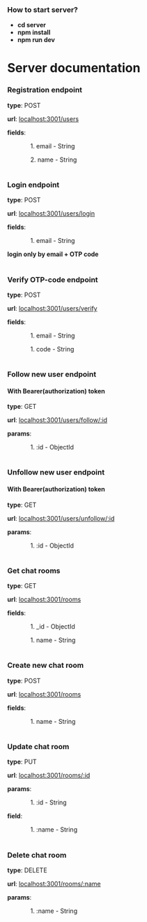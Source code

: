 ### How to start server?

- **cd server**
- **npm install**
- **npm run dev**

# Server documentation

### Registration endpoint

**type**: POST

**url**: [localhost:3001/users](localhost:3001/users)

**fields**:

&ensp;&ensp;&ensp;&ensp;&ensp;&ensp;&ensp; 1. email - String

&ensp;&ensp;&ensp;&ensp;&ensp;&ensp;&ensp; 2. name - String

#

### Login endpoint

**type**: POST

**url**: [localhost:3001/users/login](localhost:3001/users/login)

**fields**:

&ensp;&ensp;&ensp;&ensp;&ensp;&ensp;&ensp; 1. email - String

**login only by email + OTP code**

#

### Verify OTP-code endpoint

**type**: POST

**url**: [localhost:3001/users/verify](localhost:3001/users/verify)

**fields**:

&ensp;&ensp;&ensp;&ensp;&ensp;&ensp;&ensp; 1. email - String

&ensp;&ensp;&ensp;&ensp;&ensp;&ensp;&ensp; 1. code - String

#

### Follow new user endpoint

#### With Bearer(authorization) token

**type**: GET

**url**: [localhost:3001/users/follow/:id](localhost:3001/users/follow/632c73d35ed09aeb9c3586d2)

**params**:

&ensp;&ensp;&ensp;&ensp;&ensp;&ensp;&ensp; 1. :id - ObjectId

#

### Unfollow new user endpoint 

#### With Bearer(authorization) token

**type**: GET

**url**: [localhost:3001/users/unfollow/:id](localhost:3001/users/follow/632c73d35ed09aeb9c3586d2)

**params**:

&ensp;&ensp;&ensp;&ensp;&ensp;&ensp;&ensp; 1. :id - ObjectId

#

#

### Get chat rooms

**type**: GET

**url**: [localhost:3001/rooms](localhost:3001/rooms)

**fields**:

&ensp;&ensp;&ensp;&ensp;&ensp;&ensp;&ensp; 1. _id - ObjectId

&ensp;&ensp;&ensp;&ensp;&ensp;&ensp;&ensp; 1. name - String

#

### Create new chat room

**type**: POST

**url**: [localhost:3001/rooms](localhost:3001/rooms)

**fields**:

&ensp;&ensp;&ensp;&ensp;&ensp;&ensp;&ensp; 1. name - String

#

### Update chat room

**type**: PUT

**url**: [localhost:3001/rooms/:id](localhost:3001/rooms/632d7c006f59b1f7c30f73e9)

**params**:

&ensp;&ensp;&ensp;&ensp;&ensp;&ensp;&ensp; 1. :id - String

**field**:

&ensp;&ensp;&ensp;&ensp;&ensp;&ensp;&ensp; 1. :name - String

#

### Delete chat room

**type**: DELETE

**url**: [localhost:3001/rooms/:name](localhost:3001/rooms/:test)

**params**:

&ensp;&ensp;&ensp;&ensp;&ensp;&ensp;&ensp; 1. :name - String

